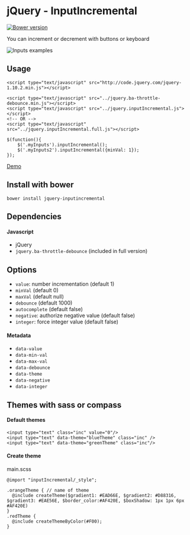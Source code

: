 # jQuery - InputIncremental
[![Bower version](https://img.shields.io/bower/v/jquery-inputincremental.svg?style=flat)](http://bower.io/search/?q=jquery-inputincremental)

You can increment or decrement with buttons or keyboard

![Inputs examples](http://fridus.github.io/jQuery-InputIncremental/images/example.png "Examples")

## Usage
```
<script type="text/javascript" src="http://code.jquery.com/jquery-1.10.2.min.js"></script>

<script type="text/javascript" src="../jquery.ba-throttle-debounce.min.js"></script>
<script type="text/javascript" src="../jquery.inputIncremental.js"></script>
<!-- OR -->
<script type="text/javascript" src="../jquery.inputIncremental.full.js"></script>
```
```
$(function(){
    $('.myInputs').inputIncremental();
    $('.myInputs2').inputIncremental({minVal: 1});
});
```
[Demo](http://fridus.github.io/jQuery-InputIncremental)

## Install with bower
```
bower install jquery-inputincremental
```

## Dependencies

#### Javascript

- jQuery
- `jquery.ba-throttle-debounce` (included in full version)

## Options

- `value`: number incrementation (default 1)
- `minVal` (default 0)
- `maxVal` (default null)
- `debounce` (default 1000)
- `autocomplete` (default false)
- `negative`: authorize negative value (default false)
- `integer`: force integer value (default false)

#### Metadata
- `data-value`
- `data-min-val`
- `data-max-val`
- `data-debounce`
- `data-theme`
- `data-negative`
- `data-integer`

## Themes with sass or compass

#### Default themes

```
<input type="text" class="inc" value="0"/>
<input type="text" data-theme="blueTheme" class="inc" />
<input type="text" data-theme="greenTheme" class="inc"/>
```

#### Create theme

main.scss
```
@import "inputIncremental/_style";

.orangeTheme { // name of theme
  @include createTheme($gradient1: #EAD66E, $gradient2: #D88316, $gradient3: #EAE56E, $border_color:#AF420E, $boxShadow: 1px 1px 6px #AF420E)
}
.redTheme {
  @include createThemeByColor(#F00);
}
```
